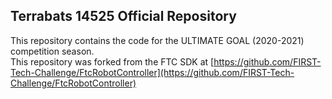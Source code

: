 ## Terrabats 14525 Official Repository

This repository contains the code for the ULTIMATE GOAL (2020-2021) competition season.  
This repository was forked from the FTC SDK at [https://github.com/FIRST-Tech-Challenge/FtcRobotController](https://github.com/FIRST-Tech-Challenge/FtcRobotController)

